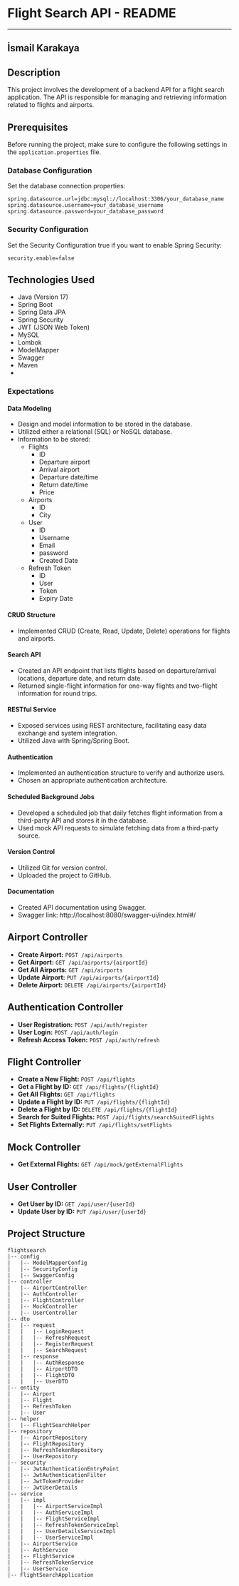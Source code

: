 # Flight Search API - README

---
## İsmail Karakaya


## Description
This project involves the development of a backend API for a flight search application. The API is responsible for managing and retrieving information related to flights and airports.

## Prerequisites
Before running the project, make sure to configure the following settings in the `application.properties` file.

### Database Configuration
Set the database connection properties:
``` Properties
spring.datasource.url=jdbc:mysql://localhost:3306/your_database_name
spring.datasource.username=your_database_username
spring.datasource.password=your_database_password
```

### Security Configuration
Set the Security Configuration true if you want to enable Spring Security:
``` Properties
security.enable=false
```
## Technologies Used
- Java (Version 17)
- Spring Boot
- Spring Data JPA
- Spring Security
- JWT (JSON Web Token)
- MySQL
- Lombok
- ModelMapper
- Swagger
- Maven
- 
### Expectations
#### Data Modeling
- Design and model information to be stored in the database.
- Utilized either a relational (SQL) or NoSQL database.
- Information to be stored:
    - Flights
        - ID
        - Departure airport
        - Arrival airport
        - Departure date/time
        - Return date/time
        - Price
    - Airports
        - ID
        - City
    - User
        - ID
        - Username
        - Email
        - password
        - Created Date
    - Refresh Token
        - ID
        - User
        - Token
        - Expiry Date

#### CRUD Structure
- Implemented CRUD (Create, Read, Update, Delete) operations for flights and airports.

#### Search API
- Created an API endpoint that lists flights based on departure/arrival locations, departure date, and return date.
- Returned single-flight information for one-way flights and two-flight information for round trips.

#### RESTful Service
- Exposed services using REST architecture, facilitating easy data exchange and system integration.
- Utilized Java with Spring/Spring Boot.

#### Authentication
- Implemented an authentication structure to verify and authorize users.
- Chosen an appropriate authentication architecture.

#### Scheduled Background Jobs
- Developed a scheduled job that daily fetches flight information from a third-party API and stores it in the database.
- Used mock API requests to simulate fetching data from a third-party source.

#### Version Control
- Utilized Git for version control.
- Uploaded the project to GitHub.

#### Documentation
- Created API documentation using Swagger.
- Swagger link: http://localhost:8080/swagger-ui/index.html#/ 

## Airport Controller
- **Create Airport:** `POST /api/airports`
- **Get Airport:** `GET /api/airports/{airportId}`
- **Get All Airports:** `GET /api/airports`
- **Update Airport:** `PUT /api/airports/{airportId}`
- **Delete Airport:** `DELETE /api/airports/{airportId}`

## Authentication Controller
- **User Registration:** `POST /api/auth/register`
- **User Login:** `POST /api/auth/login`
- **Refresh Access Token:** `POST /api/auth/refresh`

## Flight Controller
- **Create a New Flight:** `POST /api/flights`
- **Get a Flight by ID:** `GET /api/flights/{flightId}`
- **Get All Flights:** `GET /api/flights`
- **Update a Flight by ID:** `PUT /api/flights/{flightId}`
- **Delete a Flight by ID:** `DELETE /api/flights/{flightId}`
- **Search for Suited Flights:** `POST /api/flights/searchSuitedFlights`
- **Set Flights Externally:** `PUT /api/flights/setFlights`

## Mock Controller
- **Get External Flights:** `GET /api/mock/getExternalFlights`

## User Controller
- **Get User by ID:** `GET /api/user/{userId}`
- **Update User by ID:** `PUT /api/user/{userId}`

## Project Structure
```plaintext
flightsearch
|-- config
|   |-- ModelMapperConfig
|   |-- SecurityConfig
|   |-- SwaggerConfig
|-- controller
|   |-- AirportController
|   |-- AuthController
|   |-- FlightController
|   |-- MockController
|   |-- UserController
|-- dto
|   |-- request
|   |   |-- LoginRequest
|   |   |-- RefreshRequest
|   |   |-- RegisterRequest
|   |   |-- SearchRequest
|   |-- response
|   |   |-- AuthResponse
|   |   |-- AirportDTO
|   |   |-- FlightDTO
|   |   |-- UserDTO
|-- entity
|   |-- Airport
|   |-- Flight
|   |-- RefreshToken
|   |-- User
|-- helper
|   |-- FlightSearchHelper
|-- repository
|   |-- AirportRepository
|   |-- FlightRepository
|   |-- RefreshTokenRepository
|   |-- UserRepository
|-- security
|   |-- JwtAuthenticationEntryPoint
|   |-- JwtAuthenticationFilter
|   |-- JwtTokenProvider
|   |-- JwtUserDetails
|-- service
|   |-- impl
|   |   |-- AirportServiceImpl
|   |   |-- AuthServiceImpl
|   |   |-- FlightServiceImpl
|   |   |-- RefreshTokenServiceImpl
|   |   |-- UserDetailsServiceImpl
|   |   |-- UserServiceImpl
|   |-- AirportService
|   |-- AuthService
|   |-- FlightService
|   |-- RefreshTokenService
|   |-- UserService
|-- FlightSearchApplication

